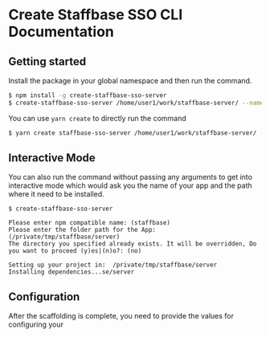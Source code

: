 # Create Staffbase SSO CLI Documentation

## Getting started
Install the package in your global namespace and then run the command.

```bash
$ npm install -g create-staffbase-sso-server
$ create-staffbase-sso-server /home/user1/work/staffbase-server/ --name staffbase-sso-server
```

You can use `yarn create` to directly run the command
```bash
$ yarn create staffbase-sso-server /home/user1/work/staffbase-server/ --name staffbase-sso-server
```
## Interactive Mode
You can also run the command without passing any arguments to get into interactive
mode which would ask you the name of your app and the path where it need to be installed.
```
$ create-staffbase-sso-server

Please enter npm compatible name: (staffbase)
Please enter the folder path for the App: (/private/tmp/staffbase/server)
The directory you specified already exists. It will be overridden, Do you want to proceed (y)es|(n)o?: (no)

Setting up your project in:  /private/tmp/staffbase/server
Installing dependencies...se/server
```

## Configuration
After the scaffolding is complete, you need to provide the values for configuring your 
